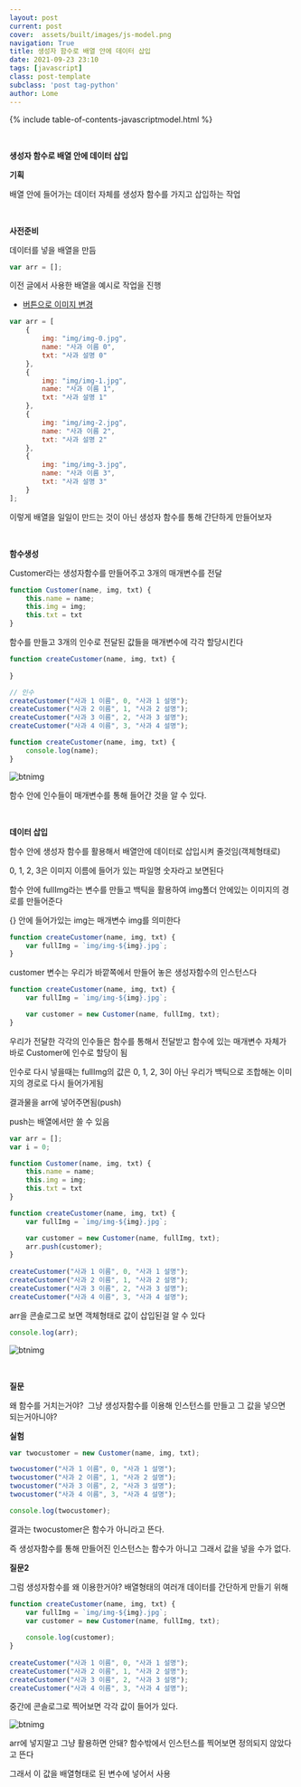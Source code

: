 ```yaml
---
layout: post
current: post
cover:  assets/built/images/js-model.png
navigation: True
title: 생성자 함수로 배열 안에 데이터 삽입
date: 2021-09-23 23:10
tags: [javascript]
class: post-template
subclass: 'post tag-python'
author: Lome
---
```


<span></span>

{% include table-of-contents-javascriptmodel.html %}

<br>

<strong class="subtitle_fontAwesome">생성자 함수로 배열 안에 데이터 삽입</strong>

<strong class="subtitle2_fontAwesome">기획</strong>

배열 안에 들어가는 데이터 자체를 생성자 함수를 가지고 삽입하는 작업

<br>

<strong class="subtitle2_fontAwesome">사전준비</strong>

데이터를 넣을 배열을 만듬

~~~javascript
var arr = [];
~~~

이전 글에서 사용한 배열을 예시로 작업을 진행

<ul><li><a href="./btnimg">버튼으로 이미지 변경</a></li></ul>

~~~javascript
var arr = [
	{
		img: "img/img-0.jpg",
		name: "사과 이름 0",
		txt: "사과 설명 0"
	},
	{
		img: "img/img-1.jpg",
		name: "사과 이름 1",
		txt: "사과 설명 1"
	},
	{
		img: "img/img-2.jpg",
		name: "사과 이름 2",
		txt: "사과 설명 2"
	},
	{
		img: "img/img-3.jpg",
		name: "사과 이름 3",
		txt: "사과 설명 3"
	}
];
~~~

이렇게 배열을 일일이 만드는 것이 아닌 생성자 함수를 통해 간단하게 만들어보자

<br>

<strong class="subtitle2_fontAwesome">함수생성</strong>

Customer라는 생성자함수를 만들어주고 3개의 매개변수를 전달

~~~javascript
function Customer(name, img, txt) {
    this.name = name;
    this.img = img;
    this.txt = txt
}
~~~

함수를 만들고 3개의 인수로 전달된 값들을 매개변수에 각각 할당시킨다

~~~javascript
function createCustomer(name, img, txt) {
 
}

// 인수
createCustomer("사과 1 이름", 0, "사과 1 설명");
createCustomer("사과 2 이름", 1, "사과 2 설명");
createCustomer("사과 3 이름", 2, "사과 3 설명");
createCustomer("사과 4 이름", 3, "사과 4 설명");
~~~

~~~javascript
function createCustomer(name, img, txt) {
	console.log(name);
}
~~~

![btnimg](assets/built/images/js/woosung3.jpg)

함수 안에 인수들이 매개변수를 통해 들어간 것을 알 수 있다.

<br>

<strong class="subtitle2_fontAwesome">데이터 삽입</strong>

함수 안에 생성자 함수를 활용해서 배열안에 데이터로 삽입시켜 줄것임(객체형태로)

0, 1, 2, 3은 이미지 이름에 들어가 있는 파일명 숫자라고 보면된다

함수 안에 fullImg라는 변수를 만들고 백틱을 활용하여 img폴더 안에있는 이미지의 경로를 만들어준다

{} 안에 들어가있는 img는 매개변수 img를 의미한다

~~~javascript
function createCustomer(name, img, txt) {
    var fullImg = `img/img-${img}.jpg`;
}
~~~

customer 변수는 우리가 바깥쪽에서 만들어 놓은 생성자함수의 인스턴스다

~~~javascript
function createCustomer(name, img, txt) {
    var fullImg = `img/img-${img}.jpg`;

    var customer = new Customer(name, fullImg, txt);
}
~~~

우리가 전달한 각각의 인수들은 함수를 통해서 전달받고 함수에 있는 매개변수 자체가 바로 Customer에 인수로 할당이 됨

인수로 다시 넣을때는 fullImg의 값은 0, 1, 2, 3이 아닌 우리가 백틱으로 조합해논 이미지의 경로로 다시 들어가게됨

결과물을 arr에 넣어주면됨(push)

push는 배열에서만 쓸 수 있음

~~~javascript
var arr = [];
var i = 0;

function Customer(name, img, txt) {
    this.name = name;
    this.img = img;
    this.txt = txt
}

function createCustomer(name, img, txt) {
    var fullImg = `img/img-${img}.jpg`;

    var customer = new Customer(name, fullImg, txt);
    arr.push(customer);
}
 
createCustomer("사과 1 이름", 0, "사과 1 설명");
createCustomer("사과 2 이름", 1, "사과 2 설명");
createCustomer("사과 3 이름", 2, "사과 3 설명");
createCustomer("사과 4 이름", 3, "사과 4 설명");

~~~

arr을 콘솔로그로 보면 객체형태로 값이 삽입된걸 알 수 있다

~~~javascript
console.log(arr);
~~~

![btnimg](assets/built/images/js/imgobject1.jpg)

<br>

<strong class="subtitle2_fontAwesome">질문</strong>

왜 함수를 거치는거야?&#160; 그냥 생성자함수를 이용해 인스턴스를 만들고 그 값을 넣으면 되는거아니야?

<strong>실험</strong>

~~~javascript
var twocustomer = new Customer(name, img, txt);

twocustomer("사과 1 이름", 0, "사과 1 설명");
twocustomer("사과 2 이름", 1, "사과 2 설명");
twocustomer("사과 3 이름", 2, "사과 3 설명");
twocustomer("사과 4 이름", 3, "사과 4 설명");

console.log(twocustomer);
~~~

결과는 twocustomer은 함수가 아니라고 뜬다. 

즉 생성자함수를 통해 만들어진 인스턴스는 함수가 아니고 그래서 값을 넣을 수가 없다.

<strong>질문2</strong>

그럼 생성자함수를 왜 이용한거야? 배열형태의 여러개 데이터를 간단하게 만들기 위해

~~~javascript
function createCustomer(name, img, txt) {
    var fullImg = `img/img-${img}.jpg`;
    var customer = new Customer(name, fullImg, txt);
   
   	console.log(customer);
}
 
createCustomer("사과 1 이름", 0, "사과 1 설명");
createCustomer("사과 2 이름", 1, "사과 2 설명");
createCustomer("사과 3 이름", 2, "사과 3 설명");
createCustomer("사과 4 이름", 3, "사과 4 설명");
~~~

중간에 콘솔로그로 찍어보면 각각 값이 들어가 있다.

![btnimg](assets/built/images/js/imgobject2.jpg)

arr에 넣지말고 그냥 활용하면 안돼? 함수밖에서 인스턴스를 찍어보면 정의되지 않았다고 뜬다

그래서 이 값을 배열형태로 된 변수에 넣어서 사용